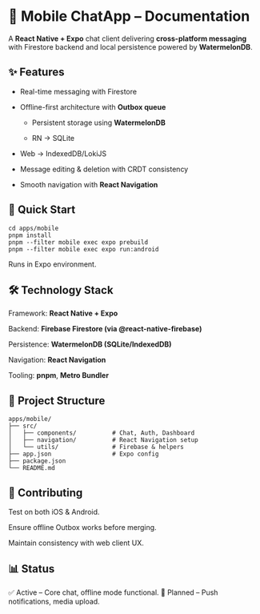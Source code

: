# 📱 Mobile ChatApp – Documentation

A **React Native + Expo** chat client delivering **cross-platform messaging** with Firestore backend and local persistence powered by **WatermelonDB**.

## ✨ Features

- Real-time messaging with Firestore

- Offline-first architecture with **Outbox queue**

  -  Persistent storage using **WatermelonDB**

  -  RN → SQLite

- Web → IndexedDB/LokiJS

- Message editing & deletion with CRDT consistency

- Smooth navigation with **React Navigation**

## 🚀 Quick Start
```
cd apps/mobile
pnpm install
pnpm --filter mobile exec expo prebuild
pnpm --filter mobile exec expo run:android
```

Runs in Expo environment.

## 🛠️ Technology Stack

Framework: **React Native + Expo**

Backend: **Firebase Firestore (via @react-native-firebase)**

Persistence: **WatermelonDB (SQLite/IndexedDB)**

Navigation: **React Navigation**

Tooling: **pnpm**, **Metro Bundler**

## 📁 Project Structure
```
apps/mobile/
├── src/
│   ├── components/          # Chat, Auth, Dashboard
│   ├── navigation/          # React Navigation setup
│   └── utils/               # Firebase & helpers
├── app.json                 # Expo config
├── package.json
└── README.md
```
## 🤝 Contributing

Test on both iOS & Android.

Ensure offline Outbox works before merging.

Maintain consistency with web client UX.

## 📊 Status

✅ Active – Core chat, offline mode functional.
🚧 Planned – Push notifications, media upload.
